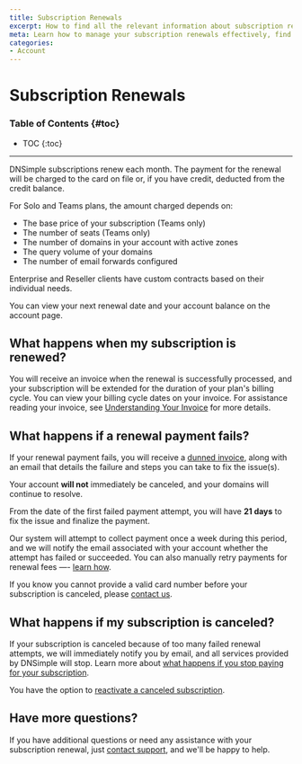 ```yaml
---
title: Subscription Renewals
excerpt: How to find all the relevant information about subscription renewals, and how to handle failed subscription renewal payments.
meta: Learn how to manage your subscription renewals effectively, find important information, and resolve any issues with failed payment attempts at DNSimple.
categories:
- Account
---
```


# Subscription Renewals

### Table of Contents {#toc}

* TOC
{:toc}

---

DNSimple subscriptions renew each month. The payment for the renewal will be charged to the card on file or, if you have credit, deducted from the credit balance.

For Solo and Teams plans, the amount charged depends on:

- The base price of your subscription (Teams only)
- The number of seats (Teams only)
- The number of domains in your account with active zones
- The query volume of your domains
- The number of email forwards configured

Enterprise and Reseller clients have custom contracts based on their individual needs.

You can view your next renewal date and your account balance on the account page.

## What happens when my subscription is renewed?

You will receive an invoice when the renewal is successfully processed, and your subscription will be extended for the duration of your plan's billing cycle. You can view your billing cycle dates on your invoice. For assistance reading your invoice, see [Understanding Your Invoice](/articles/understanding-invoice/) for more details.

## What happens if a renewal payment fails?

If your renewal payment fails, you will receive a [dunned invoice](https://support.dnsimple.com/articles/account-invoice-history/#invoice-state-dunned), along with an email that details the failure and steps you can take to fix the issue(s).

Your account **will not** immediately be canceled, and your domains will continue to resolve. 

From the date of the first failed payment attempt, you will have **21 days** to fix the issue and finalize the payment. 

Our system will attempt to collect payment once a week during this period, and we will notify the email associated with your account whether the attempt has failed or succeeded. You can also manually retry payments for renewal fees —- [learn how](/articles/account-invoice-history/#retrying).

If you know you cannot provide a valid card number before your subscription is canceled, please [contact us](https://dnsimple.com/contact).

## What happens if my subscription is canceled?

If your subscription is canceled because of too many failed renewal attempts, we will immediately notify you by email, and all services provided by DNSimple will stop. Learn more about [what happens if you stop paying for your subscription](https://support.dnsimple.com/articles/what-happens-if-i-stop-paying).

You have the option to [reactivate a canceled subscription](https://support.dnsimple.com/articles/reactivate-subscription).

## Have more questions?

If you have additional questions or need any assistance with your subscription renewal, just [contact support](https://dnsimple.com/feedback), and we'll be happy to help.

